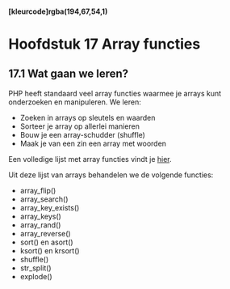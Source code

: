 #### [kleurcode]rgba(194,67,54,1)

#  Hoofdstuk 17 Array functies

## 17.1 Wat gaan we leren?
PHP heeft standaard veel array functies waarmee je arrays kunt onderzoeken en manipuleren.
We leren:

- Zoeken in arrays op sleutels en waarden
- Sorteer je array op allerlei manieren
- Bouw je een array-schudder (shuffle)
- Maak je van een zin een array met woorden

Een volledige lijst met array functies vindt je [hier](http://php.net/manual/en/ref.array.php).

Uit deze lijst van arrays behandelen we de volgende functies:

- array_flip()
- array_search()
- array_key_exists()
- array_keys()
- array_rand()
- array_reverse()
- sort() en asort()
- ksort() en krsort()
- shuffle()
- str_split()
- explode()

